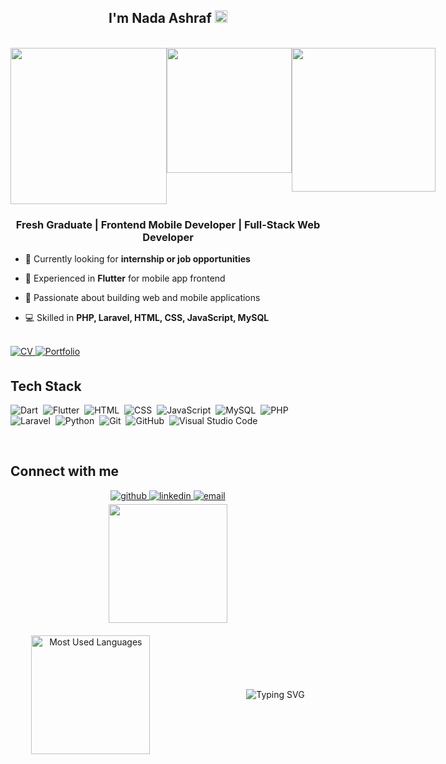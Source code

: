 ## <div align="center">I'm Nada Ashraf <img src="https://drive.google.com/uc?id=14xqv5Vq1iSHgQblRQwoVmMGU7XPq05u4" style="width:20px"/></div>
<br>
<div style ="display:flex;" align="center">
  <img src="https://drive.google.com/uc?id=1z7qDiym-ygiSM3F4u1xDKgxSeH0-qAfM" style="width:250px"/>
  <img src="https://drive.google.com/uc?id=1qzjjmpa6oY9a3xq3mCqWoufaMO5LgDMs" style="height:200px"/>
  <img src="https://drive.google.com/uc?id=14xqv5Vq1iSHgQblRQwoVmMGU7XPq05u4" style="width:230px"/>
</div>

### <div align="center">Fresh Graduate | Frontend Mobile Developer | Full-Stack Web Developer</div>


- 🔭 Currently looking for **internship or job opportunities**


- 📱 Experienced in **Flutter** for mobile app frontend


- 🌱 Passionate about building web and mobile applications


- 💻 Skilled in **PHP, Laravel, HTML, CSS, JavaScript, MySQL**

<br/>  

<div align="left">
<a href="https://nadaashraf29.github.io/portfolio/Nada's%20Resume.pdf" target="_blank" rel="noopener noreferrer">
<img src="https://img.shields.io/badge/CV-%230A66C2.svg?&style=for-the-badge&logo=readthedocs&logoColor=white" alt="CV" style="margin-bottom: 5px;" />
</a>
<a href="https://nadaashraf29.github.io/portfolio/" target="_blank" rel="noopener noreferrer">
<img src="https://img.shields.io/badge/Portfolio-%231E77B5.svg?&style=for-the-badge&logo=About.me&logoColor=white" alt="Portfolio" style="margin-bottom: 5px;" />
</a>
</div> 

## Tech Stack
<div>

  ![Dart](https://img.shields.io/badge/-Dart-0D1117?style=flat&logo=dart)&nbsp;
  ![Flutter](https://img.shields.io/badge/-Flutter-0D1117?style=flat&logo=flutter)&nbsp;
  ![HTML](https://img.shields.io/badge/-HTML-0D1117?style=flat&logo=HTML5)&nbsp;
  ![CSS](https://img.shields.io/badge/-CSS-0D1117?style=flat&logo=css3&logoColor=1572B6)&nbsp;
  ![JavaScript](https://img.shields.io/badge/-JavaScript-0D1117?style=flat&logo=javascript)&nbsp;
  ![MySQL](https://img.shields.io/badge/-MySQL-0D1117?style=flat&logo=mysql&logoColor=4479A1)&nbsp;
  ![PHP](https://img.shields.io/badge/-PHP-0D1117?style=flat&logo=php)&nbsp;
  ![Laravel](https://img.shields.io/badge/-Laravel-0D1117?style=flat&logo=laravel&logoColor=FF2D20)&nbsp;
  ![Python](https://img.shields.io/badge/-Python-0D1117?style=flat&logo=python)&nbsp;
  ![Git](https://img.shields.io/badge/-Git-0D1117?style=flat&logo=git)&nbsp;
  ![GitHub](https://img.shields.io/badge/-GitHub-0D1117?style=flat&logo=github)&nbsp;
  ![Visual Studio Code](https://img.shields.io/badge/-VS%20Code-0D1117?style=flat&logo=visual-studio-code&logoColor=007ACC)&nbsp;

</div>
<br/>  

## Connect with me
<div align="center">
  
<a href="https://github.com/NadaAshraf29" target="_blank">
<img src=https://img.shields.io/badge/github-%2324292e.svg?&style=for-the-badge&logo=github&logoColor=white alt=github style="margin-bottom: 5px;" />
</a>
<a href="https://www.linkedin.com/in/nada-ashraf29" target="_blank" rel="noopener noreferrer">
<img src=https://img.shields.io/badge/linkedin-%231E77B5.svg?&style=for-the-badge&logo=linkedin&logoColor=white alt=linkedin style="margin-bottom: 5px;" />
</a>
<a href="mailto:nadaashraf2002.nada@gmail.com" target="_blank">
<img src="https://img.shields.io/badge/email-%23D14836.svg?&style=for-the-badge&logo=gmail&logoColor=white" alt="email" style="margin-bottom: 5px;" />
</a>
  
</div> 

<div align="center" style="display:flex; justify-content:center; align-items:center; gap:20px; flex-wrap:wrap;">
  <div style="width:100%; text-align:center; margin-bottom:20px;">
    <img src="https://media.tenor.com/BzMSfXg3bMcAAAAd/medusa-fgo.gif" style="height:190px"/>
  </div>
</div>

<div align="center">

  <!-- Left side -->
  <span style="display:inline-block; vertical-align:middle; margin-right:150px;">
    <img
      src="https://github-readme-stats.vercel.app/api/top-langs?username=NadaAshraf29&exclude_repo=PPL_A_2022_10,PBP_Mini_Project&show_icons=true&locale=en&bg_color=0d1117&text_color=ffffff&layout=compact"
      alt="Most Used Languages"
      style="height:190px"
    />
  </span>

  <!-- Right side -->
  <span style="display:inline-block; vertical-align:middle;">
    <img 
      src="https://readme-typing-svg.demolab.com?font=Jersey+15&size=70&duration=3500&pause=0&color=42C3B4&background=9D56FF00&center=true&vCenter=false&repeat=true&random=false&width=600&height=210&multiline=true&lines=I+turn+coffee;into+code." 
      alt="Typing SVG"
    />
  </span>

</div>


</div>

<br/>  
